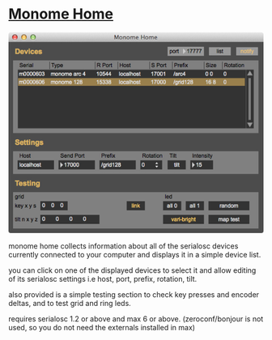 # [Monome Home](https://github.com/monome-community/Monome-Home)

![](monome-home.jpg)

monome home collects information about all of the serialosc devices currently connected to your computer and displays it in a simple device list.

you can click on one of the displayed devices to select it and allow editing of its serialosc settings i.e host, port, prefix, rotation, tilt.

also provided is a simple testing section to check key presses and encoder deltas, and to test grid and ring leds.

requires serialosc 1.2 or above and max 6 or above. (zeroconf/bonjour is not used, so you do not need the externals installed in max) 